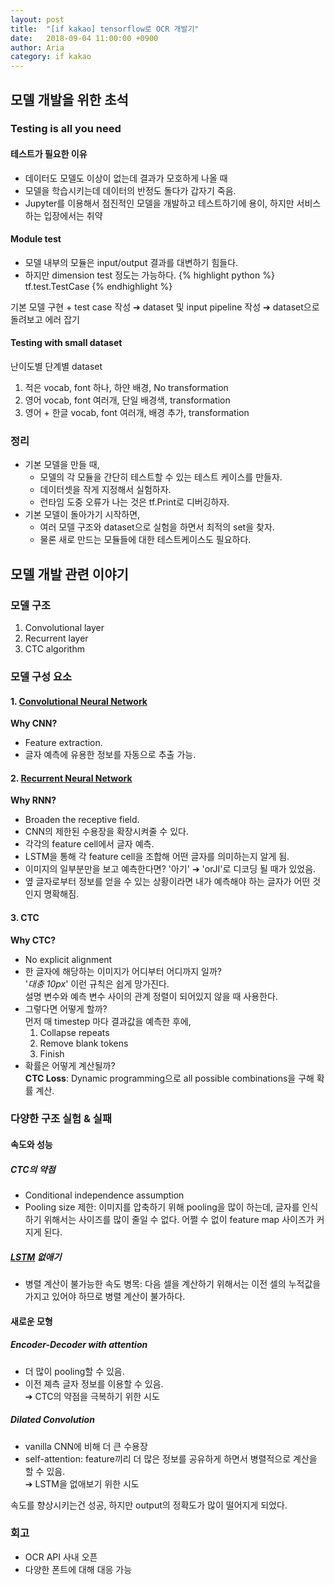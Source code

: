 ```yaml
---
layout: post
title:  "[if kakao] tensorflow로 OCR 개발기"
date:   2018-09-04 11:00:00 +0900
author: Aria
category: if kakao
---
```


## 모델 개발을 위한 초석
### Testing is all you need
#### 테스트가 필요한 이유
- 데이터도 모델도 이상이 없는데 결과가 모호하게 나올 때
- 모델을 학습시키는데 데이터의 반정도 돌다가 갑자기 죽음.
- Jupyter를 이용해서 점진적인 모델을 개발하고 테스트하기에 용이, 하지만 서비스하는 입장에서는 취약

#### Module test
- 모델 내부의 모듈은 input/output 결과를 대변하기 힘들다.
- 하지만 dimension test 정도는 가능하다.
{% highlight python %}
tf.test.TestCase
{% endhighlight %}

기본 모델 구현 + test case 작성 ➔ dataset 및 input pipeline 작성 ➔ dataset으로 돌려보고 에러 잡기

#### Testing with small dataset
난이도별 단계별 dataset
1. 적은 vocab, font 하나, 하얀 배경, No transformation
2. 영어 vocab, font 여러개, 단일 배경색, transformation
3. 영어 + 한글 vocab, font 여러개, 배경 추가, transformation

### 정리
- 기본 모델을 만들 때,
  - 모델의 각 모듈을 간단히 테스트할 수 있는 테스트 케이스를 만들자.
  - 데이터셋을 작게 지정해서 실험하자.
  - 런타임 도중 오류가 나는 것은 tf.Print로 디버깅하자.
- 기본 모델이 돌아가기 시작하면,
  - 여러 모델 구조와 dataset으로 실험을 하면서 최적의 set을 찾자.
  - 물론 새로 만드는 모듈들에 대한 테스트케이스도 필요하다.


## 모델 개발 관련 이야기
### 모델 구조
1. Convolutional layer
2. Recurrent layer
3. CTC algorithm

### 모델 구성 요소
#### 1. [Convolutional Neural Network](https://en.wikipedia.org/wiki/Convolutional_neural_network)
**Why CNN?**
- Feature extraction.
- 글자 예측에 유용한 정보를 자동으로 추출 가능.

#### 2. [Recurrent Neural Network](https://en.wikipedia.org/wiki/Recurrent_neural_network)
**Why RNN?**
- Broaden the receptive field.
- CNN의 제한된 수용장을 확장시켜줄 수 있다.
- 각각의 feature cell에서 글자 예측.
- LSTM을 통해 각 feature cell을 조합해 어떤 글자를 의미하는지 알게 됨.
- 이미지의 일부분만을 보고 예측한다면? '아기' ➔ 'orJI'로 디코딩 될 때가 있었음.
- 옆 글자로부터 정보를 얻을 수 있는 상황이라면 내가 예측해야 하는 글자가 어떤 것인지 명확해짐.

#### 3. CTC
**Why CTC?**
- No explicit alignment
- 한 글자에 해당하는 이미지가 어디부터 어디까지 일까?<br/>
  '_대충 10px_' 이런 규칙은 쉽게 망가진다.<br/>
   설명 변수와 예측 변수 사이의 관계 정렬이 되어있지 않을 때 사용한다.
- 그렇다면 어떻게 할까?<br/>
  먼저 매 timestep 마다 결과값을 예측한 후에,
  1. Collapse repeats
  2. Remove blank tokens
  3. Finish
- 확률은 어떻게 계산될까?<br/>
  **CTC Loss**: Dynamic programming으로 all possible combinations을 구해 확률 계산.

### 다양한 구조 실험 & 실패
#### 속도와 성능
##### CTC의 약점
- Conditional independence assumption
- Pooling size 제한: 이미지를 압축하기 위해 pooling을 많이 하는데, 글자를 인식하기 위해서는 사이즈를 많이 줄일 수 없다. 어쩔 수 없이 feature map 사이즈가 커지게 된다.

##### [LSTM](https://en.wikipedia.org/wiki/Long_short-term_memory) 없애기
- 병렬 계산이 불가능한 속도 병목: 다음 셀을 계산하기 위해서는 이전 셀의 누적값을 가지고 있어야 하므로 병렬 계산이 불가하다.

#### 새로운 모형
##### Encoder-Decoder with attention
- 더 많이 pooling할 수 있음.
- 이전 졔측 글자 정보를 이용할 수 있음.<br/>
  ➔ CTC의 약점을 극복하기 위한 시도

##### Dilated Convolution
- vanilla CNN에 비해 더 큰 수용장
- self-attention: feature끼리 더 많은 정보를 공유하게 하면서 병렬적으로 계산을 할 수 있음.<br/>
  ➔ LSTM을 없애보기 위한 시도

속도를 향상시키는건 성공, 하지만 output의 정확도가 많이 떨어지게 되었다.

### 회고
- OCR API 사내 오픈
- 다양한 폰트에 대해 대응 가능
